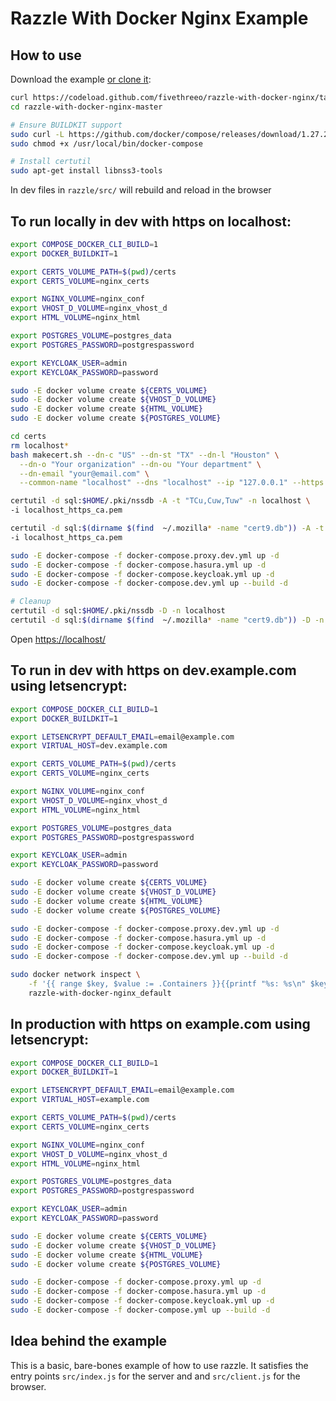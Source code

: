# Razzle With Docker Nginx Example

## How to use
Download the example [or clone it](https://github.com/fivethreeo/razzle-with-docker-nginx.git):

```bash
curl https://codeload.github.com/fivethreeo/razzle-with-docker-nginx/tar.gz/master | tar -xz razzle-with-docker-nginx-master
cd razzle-with-docker-nginx-master

# Ensure BUILDKIT support
sudo curl -L https://github.com/docker/compose/releases/download/1.27.2/docker-compose-`uname -s`-`uname -m` -o /usr/local/bin/docker-compose
sudo chmod +x /usr/local/bin/docker-compose

# Install certutil
sudo apt-get install libnss3-tools
```
In dev files in `razzle/src/` will rebuild and reload in the browser

## To run locally in dev with https on localhost:

```bash
export COMPOSE_DOCKER_CLI_BUILD=1
export DOCKER_BUILDKIT=1

export CERTS_VOLUME_PATH=$(pwd)/certs
export CERTS_VOLUME=nginx_certs

export NGINX_VOLUME=nginx_conf
export VHOST_D_VOLUME=nginx_vhost_d
export HTML_VOLUME=nginx_html

export POSTGRES_VOLUME=postgres_data
export POSTGRES_PASSWORD=postgrespassword

export KEYCLOAK_USER=admin
export KEYCLOAK_PASSWORD=password

sudo -E docker volume create ${CERTS_VOLUME}
sudo -E docker volume create ${VHOST_D_VOLUME}
sudo -E docker volume create ${HTML_VOLUME}
sudo -E docker volume create ${POSTGRES_VOLUME}

cd certs
rm localhost*
bash makecert.sh --dn-c "US" --dn-st "TX" --dn-l "Houston" \
  --dn-o "Your organization" --dn-ou "Your department" \
  --dn-email "your@email.com" \
  --common-name "localhost" --dns "localhost" --ip "127.0.0.1" --https

certutil -d sql:$HOME/.pki/nssdb -A -t "TCu,Cuw,Tuw" -n localhost \
-i localhost_https_ca.pem

certutil -d sql:$(dirname $(find  ~/.mozilla* -name "cert9.db")) -A -t "TCu,Cuw,Tuw" -n localhost \
-i localhost_https_ca.pem

sudo -E docker-compose -f docker-compose.proxy.dev.yml up -d
sudo -E docker-compose -f docker-compose.hasura.yml up -d
sudo -E docker-compose -f docker-compose.keycloak.yml up -d
sudo -E docker-compose -f docker-compose.dev.yml up --build -d

# Cleanup
certutil -d sql:$HOME/.pki/nssdb -D -n localhost
certutil -d sql:$(dirname $(find  ~/.mozilla* -name "cert9.db")) -D -n localhost
```

Open [https://localhost/](https://localhost/)

## To run in dev with https on dev.example.com using letsencrypt:

```bash
export COMPOSE_DOCKER_CLI_BUILD=1
export DOCKER_BUILDKIT=1

export LETSENCRYPT_DEFAULT_EMAIL=email@example.com
export VIRTUAL_HOST=dev.example.com

export CERTS_VOLUME_PATH=$(pwd)/certs
export CERTS_VOLUME=nginx_certs

export NGINX_VOLUME=nginx_conf
export VHOST_D_VOLUME=nginx_vhost_d
export HTML_VOLUME=nginx_html

export POSTGRES_VOLUME=postgres_data
export POSTGRES_PASSWORD=postgrespassword

export KEYCLOAK_USER=admin
export KEYCLOAK_PASSWORD=password

sudo -E docker volume create ${CERTS_VOLUME}
sudo -E docker volume create ${VHOST_D_VOLUME}
sudo -E docker volume create ${HTML_VOLUME}
sudo -E docker volume create ${POSTGRES_VOLUME}

sudo -E docker-compose -f docker-compose.proxy.dev.yml up -d
sudo -E docker-compose -f docker-compose.hasura.yml up -d
sudo -E docker-compose -f docker-compose.keycloak.yml up -d
sudo -E docker-compose -f docker-compose.dev.yml up --build -d

sudo docker network inspect \
    -f '{{ range $key, $value := .Containers }}{{printf "%s: %s\n" $key .Name}}{{ end }}' \
    razzle-with-docker-nginx_default
```

## In production with https on example.com using letsencrypt:

```bash
export COMPOSE_DOCKER_CLI_BUILD=1
export DOCKER_BUILDKIT=1

export LETSENCRYPT_DEFAULT_EMAIL=email@example.com
export VIRTUAL_HOST=example.com

export CERTS_VOLUME_PATH=$(pwd)/certs
export CERTS_VOLUME=nginx_certs

export NGINX_VOLUME=nginx_conf
export VHOST_D_VOLUME=nginx_vhost_d
export HTML_VOLUME=nginx_html

export POSTGRES_VOLUME=postgres_data
export POSTGRES_PASSWORD=postgrespassword

export KEYCLOAK_USER=admin
export KEYCLOAK_PASSWORD=password

sudo -E docker volume create ${CERTS_VOLUME}
sudo -E docker volume create ${VHOST_D_VOLUME}
sudo -E docker volume create ${HTML_VOLUME}
sudo -E docker volume create ${POSTGRES_VOLUME}

sudo -E docker-compose -f docker-compose.proxy.yml up -d
sudo -E docker-compose -f docker-compose.hasura.yml up -d
sudo -E docker-compose -f docker-compose.keycloak.yml up -d
sudo -E docker-compose -f docker-compose.yml up --build -d
```

## Idea behind the example
This is a basic, bare-bones example of how to use razzle. It satisfies the entry points
`src/index.js` for the server and and `src/client.js` for the browser.
